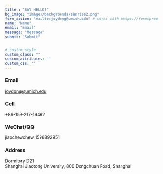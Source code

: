 ```yaml
---
title : "SAY HELLO!"
bg_image: "images/backgrounds/sunrise2.png"
form_action: "mailto:joydong@umich.edu" # works with https://formspree
name: "Name"
email: "Email"
message: "Message"
submit: "Submit"


# custom style
custom_class: "" 
custom_attributes: "" 
custom_css: ""
---
```

### Email
joydong@umich.edu
### Cell
+86-159-217-19462
### WeChat/QQ
jiaochewchew 1596892951
### Address
Dormitory D21<br> 
Shanghai Jiaotong University, 800 Dongchuan Road, Shanghai